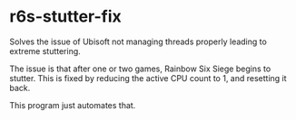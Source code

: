 # r6s-stutter-fix
Solves the issue of Ubisoft not managing threads properly leading to extreme stuttering.

The issue is that after one or two games, Rainbow Six Siege begins to stutter. This is fixed by reducing the active CPU count to 1, and resetting it back.

This program just automates that.
